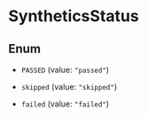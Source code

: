 # SyntheticsStatus

## Enum

- `PASSED` (value: `"passed"`)

- `skipped` (value: `"skipped"`)

- `failed` (value: `"failed"`)
